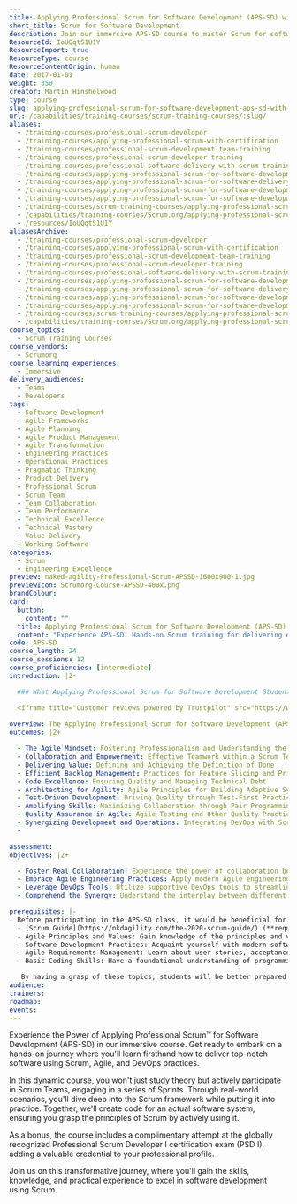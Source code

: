 ```yaml
---
title: Applying Professional Scrum for Software Development (APS-SD) with Certification
short_title: Scrum for Software Development
description: Join our immersive APS-SD course to master Scrum for software development. Gain hands-on experience and earn your PSD I certification!
ResourceId: IoUQqtS1U1Y
ResourceImport: true
ResourceType: course
ResourceContentOrigin: human
date: 2017-01-01
weight: 350
creator: Martin Hinshelwood
type: course
slug: applying-professional-scrum-for-software-development-aps-sd-with-certification
url: /capabilities/training-courses/scrum-training-courses/:slug/
aliases:
  - /training-courses/professional-scrum-developer
  - /training-courses/applying-professional-scrum-with-certification
  - /training-courses/professional-scrum-development-team-training
  - /training-courses/professional-scrum-developer-training
  - /training-courses/professional-software-delivery-with-scrum-training
  - /training-courses/applying-professional-scrum-for-software-development-training
  - /training-courses/applying-professional-scrum-for-software-delivery-training-with-certification
  - /training-courses/applying-professional-scrum-for-software-development-training-with-certification
  - /training-courses/applying-professional-scrum-for-software-development-aps-sd-training-experience-with-certification-practices-for-scrum-teams-to-deliver-quality-software-frequently
  - /training-courses/scrum-training-courses/applying-professional-scrum-for-software-development-aps-sd-with-certification/
  - /capabilities/training-courses/Scrum.org/applying-professional-scrum-for-software-development-aps-sd-with-certification/
  - /resources/IoUQqtS1U1Y
aliasesArchive:
  - /training-courses/professional-scrum-developer
  - /training-courses/applying-professional-scrum-with-certification
  - /training-courses/professional-scrum-development-team-training
  - /training-courses/professional-scrum-developer-training
  - /training-courses/professional-software-delivery-with-scrum-training
  - /training-courses/applying-professional-scrum-for-software-development-training
  - /training-courses/applying-professional-scrum-for-software-delivery-training-with-certification
  - /training-courses/applying-professional-scrum-for-software-development-training-with-certification
  - /training-courses/applying-professional-scrum-for-software-development-aps-sd-training-experience-with-certification-practices-for-scrum-teams-to-deliver-quality-software-frequently
  - /training-courses/scrum-training-courses/applying-professional-scrum-for-software-development-aps-sd-with-certification/
  - /capabilities/training-courses/Scrum.org/applying-professional-scrum-for-software-development-aps-sd-with-certification/
course_topics:
  - Scrum Training Courses
course_vendors:
  - Scrumorg
course_learning_experiences:
  - Immersive
delivery_audiences:
  - Teams
  - Developers
tags:
  - Software Development
  - Agile Frameworks
  - Agile Planning
  - Agile Product Management
  - Agile Transformation
  - Engineering Practices
  - Operational Practices
  - Pragmatic Thinking
  - Product Delivery
  - Professional Scrum
  - Scrum Team
  - Team Collaboration
  - Team Performance
  - Technical Excellence
  - Technical Mastery
  - Value Delivery
  - Working Software
categories:
  - Scrum
  - Engineering Excellence
preview: naked-agility-Professional-Scrum-APSSD-1600x900-1.jpg
previewIcon: Scrumorg-Course-APSSD-400x.png
brandColour:
card:
  button:
    content: ""
  title: Applying Professional Scrum for Software Development (APS-SD) with Certification
  content: "Experience APS-SD: Hands-on Scrum training for delivering quality software. Gain practical skills in Agile, DevOps, and Scrum principles. Free PSD I certification exam included. Enhance your software development expertise."
code: APS-SD
course_length: 24
course_sessions: 12
course_proficiencies: [intermediate]
introduction: |2-

  ### What Applying Professional Scrum for Software Development Students Say

  <iframe title="Customer reviews powered by Trustpilot" src="https://widget.trustpilot.com/trustboxes/53aa8912dec7e10d38f59f36/index.html?businessunitId=5c12d8d7393a0100015d1c3e&amp;templateId=53aa8912dec7e10d38f59f36#locale=en-US&amp;stars=4%2C5&amp;styleHeight=140px&amp;styleWidth=250%25&amp;tags=classtype%3Aaps-sd&amp;theme=light" data-mce-fragment="1"></iframe>
    
overview: The Applying Professional Scrum for Software Development (APS-SD) course is designed for various roles within a Scrum Team, including architects, analysts, programmers, database developers, testers, managers, IT-Operations, Scrum Masters, and Product Owners. It is recommended that the entire Scrum Team, consisting of Developers, Scrum Master, and Product Owner, attend the course together to experience the benefits of teamwork fully. Attending as a team allows for immediate application of learned concepts and the ability to draw upon classroom experiences during challenging situations.  However, individuals attending without their entire team can still derive significant value from the course. They will have the opportunity to work within a Scrum Team during the training and can transfer their learnings to their teammates. This often leads to convincing their colleagues of the advantages of utilizing Scrum, Agile, and DevOps practices.
outcomes: |2+

  - The Agile Mindset: Fostering Professionalism and Understanding the Scrum Framework
  - Collaboration and Empowerment: Effective Teamwork within a Scrum Team
  - Delivering Value: Defining and Achieving the Definition of Done
  - Efficient Backlog Management: Practices for Feature Slicing and Prioritization
  - Code Excellence: Ensuring Quality and Managing Technical Debt
  - Architecting for Agility: Agile Principles for Building Adaptive Systems
  - Test-Driven Development: Driving Quality through Test-First Practices
  - Amplifying Skills: Maximizing Collaboration through Pair Programming
  - Quality Assurance in Agile: Agile Testing and Other Quality Practices
  - Synergizing Development and Operations: Integrating DevOps with Scrum
  - 

assessment:
objectives: |2+

  - Foster Real Collaboration: Experience the power of collaboration between Developers, Product Owner, and Scrum Master to create and deliver a high-quality and valuable product.
  - Embrace Agile Engineering Practices: Apply modern Agile engineering practices to build and deliver working software. Explore techniques that enhance productivity, efficiency, and quality.
  - Leverage DevOps Tools: Utilize supportive DevOps tools to streamline development and delivery processes. Learn how to integrate and automate workflows for faster and more reliable software delivery.
  - Comprehend the Synergy: Understand the interplay between different elements of Scrum and complementary practices. Gain insights into how they work together to enable agility and maximize outcomes.

prerequisites: |-
  Before participating in the APS-SD class, it would be beneficial for students to have a basic understanding of the following topics: 
  - [Scrum Guide](https://nkdagility.com/the-2020-scrum-guide/) (**required**): Familiarize yourself with the Scrum framework's core concepts, roles, and ceremonies.
  - Agile Principles and Values: Gain knowledge of the principles and values that drive Agile methodologies.
  - Software Development Practices: Acquaint yourself with modern software development practices such as Test-Driven Development (TDD), Continuous Integration (CI), and Refactoring.
  - Agile Requirements Management: Learn about user stories, acceptance criteria, and techniques for managing requirements effectively in an Agile environment.
  - Basic Coding Skills: Have a foundational understanding of programming concepts and coding practices.

   By having a grasp of these topics, students will be better prepared to engage in the APS-SD class and actively participate in the hands-on exercises and Scrum team activities.
audience:
trainers:
roadmap:
events:
---
```


Experience the Power of Applying Professional Scrum™ for Software Development (APS-SD) in our immersive course. Get ready to embark on a hands-on journey where you'll learn firsthand how to deliver top-notch software using Scrum, Agile, and DevOps practices.

In this dynamic course, you won't just study theory but actively participate in Scrum Teams, engaging in a series of Sprints. Through real-world scenarios, you'll dive deep into the Scrum framework while putting it into practice. Together, we'll create code for an actual software system, ensuring you grasp the principles of Scrum by actively using it.

As a bonus, the course includes a complimentary attempt at the globally recognized Professional Scrum Developer I certification exam (PSD I), adding a valuable credential to your professional profile.

Join us on this transformative journey, where you'll gain the skills, knowledge, and practical experience to excel in software development using Scrum.
